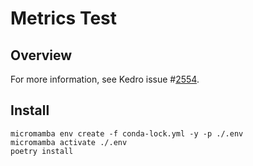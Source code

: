 # Metrics Test

## Overview

For more information, see Kedro issue #[2554](https://github.com/kedro-org/kedro/issues/2554).

## Install

```shell
micromamba env create -f conda-lock.yml -y -p ./.env
micromamba activate ./.env
poetry install
```
